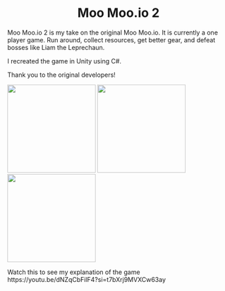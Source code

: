<h1 align="center">Moo Moo.io 2</h1>

<p>Moo Moo.io 2 is my take on the original Moo Moo.io. It is currently a one player game. Run around, collect resources, get better gear, and defeat bosses like Liam the Leprechaun.</p>

<p>I recreated the game in Unity using C#.</p>

<p>Thank you to the original developers!</p>

<div>
  <img src="Moo Moo.io 2 Images/image 1" width=200px>
  <img src="Moo Moo.io 2 Images/image 2" width=200px>
  <img src="Moo Moo.io 2 Images/image 3" width=200px>
</div>

<p>Watch this to see my explanation of the game https://youtu.be/dNZqCbFilF4?si=t7bXrj9MVXCw63ay</p>
